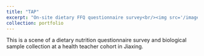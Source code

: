 ```yaml
---
title: "TAP"
excerpt: "On-site dietary FFQ questionnaire survey<br/><img src='/images/png3.jpg'width='400'>"
collection: portfolio
---
```


This is a scene of a dietary nutrition questionnaire survey and biological sample collection at a health teacher cohort in Jiaxing.
